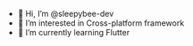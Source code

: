 - 👋 Hi, I’m @sleepybee-dev
- 👀 I’m interested in Cross-platform framework
- 🌱 I’m currently learning Flutter


<!---
sleepybee-dev/sleepybee-dev is a ✨ special ✨ repository because its `README.md` (this file) appears on your GitHub profile.
You can click the Preview link to take a look at your changes.
--->
